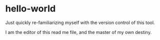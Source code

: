 # hello-world
Just quickly re-familiarizing myself with the version control of this tool.

I am the editor of this read me file, and the master of my own destiny.
